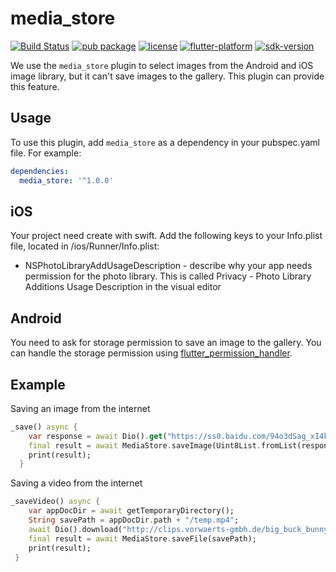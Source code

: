 # media_store

[![Build Status](https://travis-ci.org/amondnet-z/media_store.svg?branch=master)](https://travis-ci.org/amondnet/media_store#)
[![pub package](https://badgen.net/pub/v/media_store)](https://pub.dartlang.org/packages/media_store)
[![license](https://badgen.net/github/license/amondnet/media_store)](https://github.com/amondnet/media_store/blob/master/LICENSE)
[![flutter-platform](https://badgen.net/pub/flutter-platform/media_store)](https://pub.dartlang.org/packages/media_store)
[![sdk-version](https://badgen.net/pub/sdk-version/media_store)](https://pub.dartlang.org/packages/media_store)


We use the `media_store` plugin to select images from the Android and iOS image library, but it can't save images to the gallery. This plugin can provide this feature.

## Usage

To use this plugin, add `media_store` as a dependency in your pubspec.yaml file. For example:
```yaml
dependencies:
  media_store: '^1.0.0'
```

## iOS
Your project need create with swift.
Add the following keys to your Info.plist file, located in <project root>/ios/Runner/Info.plist:
 * NSPhotoLibraryAddUsageDescription - describe why your app needs permission for the photo library. This is called Privacy - Photo Library Additions Usage Description in the visual editor
 
 ##  Android
 You need to ask for storage permission to save an image to the gallery. You can handle the storage permission using [flutter_permission_handler](https://github.com/BaseflowIT/flutter-permission-handler).

## Example
Saving an image from the internet
``` dart
_save() async {
    var response = await Dio().get("https://ss0.baidu.com/94o3dSag_xI4khGko9WTAnF6hhy/image/h%3D300/sign=a62e824376d98d1069d40a31113eb807/838ba61ea8d3fd1fc9c7b6853a4e251f94ca5f46.jpg", options: Options(responseType: ResponseType.bytes));
    final result = await MediaStore.saveImage(Uint8List.fromList(response.data));
    print(result);
  }
```

Saving a video from the internet
``` dart
_saveVideo() async {
    var appDocDir = await getTemporaryDirectory();
    String savePath = appDocDir.path + "/temp.mp4";
    await Dio().download("http://clips.vorwaerts-gmbh.de/big_buck_bunny.mp4", savePath);
    final result = await MediaStore.saveFile(savePath);
    print(result);
 }
```
